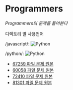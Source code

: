 # Programmers


<em>Programmers의 문제를 풀어본다</em> 

디렉토리 별 사용언어

/javascript/: <img alt="Python" src ="https://img.shields.io/badge/Javascript-ff7f00.svg?&style=for-the-badge&logo=Javascript&logoColor=white"/> 

/python/: <img alt="Python" src ="https://img.shields.io/badge/Python-3776AB.svg?&style=for-the-badge&logo=Python&logoColor=white"/>

* [67259 파일 문제 원본](https://programmers.co.kr/learn/courses/30/lessons/67259)
* [60058 파일 문제 원본](https://programmers.co.kr/learn/courses/30/lessons/60058)
* [72410 파일 문제 원본](https://programmers.co.kr/learn/courses/30/lessons/72410)
* [81301 파일 문제 원본](https://programmers.co.kr/learn/courses/30/lessons/81301)
